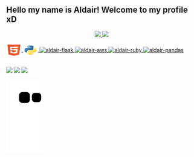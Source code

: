 ## Hello my name is Aldair! Welcome to my profile xD
<div align="center">
  <a href="https://github.com/aldairribeiro">
  <img height="180em" src="https://github-readme-stats.vercel.app/api?username=aldairribeiro&show_icons=true&theme=merko&include_all_commits=true&count_private=true"/>
    <img height="180em" src="https://github-readme-stats.vercel.app/api/top-langs/?username=aldairribeiro&layout=compact&langs_count=7&theme=merko"/>
</div>
  <div style="display: inline_block"><br>
  <img align="center" alt="aldair-HTML" height="30" width="40" src="https://raw.githubusercontent.com/devicons/devicon/master/icons/html5/html5-original.svg">
  <img align="center" alt="aldair-Python" height="30" width="40" src="https://raw.githubusercontent.com/devicons/devicon/master/icons/python/python-original.svg">
  <img align="center" alt="aldair-flask" height="30" width="40" src="https://cdn.jsdelivr.net/gh/devicons/devicon/icons/flask/flask-original.svg"/>
  <img align="center" alt="aldair-aws" height="30" width="40" src="https://cdn.jsdelivr.net/gh/devicons/devicon/icons/amazonwebservices/amazonwebservices-original.svg"/>
  <img align="center" alt="aldair-ruby" height="30" width="40" src="https://cdn.jsdelivr.net/gh/devicons/devicon/icons/ruby/ruby-plain-wordmark.svg"/>
<img align="center" alt="aldair-pandas" height="30" width="40" src="https://cdn.jsdelivr.net/gh/devicons/devicon/icons/pandas/pandas-original.svg"/>

##

 
<div> 
  <a href="https://instagram.com/aldair_martis" target="_blank"><img src="https://img.shields.io/badge/-Instagram-%23E4405F?style=for-the-badge&logo=instagram&logoColor=white" target="_blank"></a>
  <a href = "mailto:aldair.martis@gmail.com"><img src="https://img.shields.io/badge/-Gmail-%23333?style=for-the-badge&logo=gmail&logoColor=white" target="_blank"></a>
  <a href="https://www.linkedin.com/in/aldair-ribeiro-09a07a1a3/" target="_blank"><img src="https://img.shields.io/badge/-LinkedIn-%230077B5?style=for-the-badge&logo=linkedin&logoColor=white" target="_blank"></a> 
 
  ![Snake animation](https://github.com/rafaballerini/rafaballerini/blob/output/github-contribution-grid-snake.svg)
 
</div>
